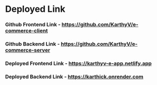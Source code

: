 # Deployed Link

### Github Frontend Link - https://github.com/KarthyV/e-commerce-client
### Github Backend Link - https://github.com/KarthyV/e-commerce-server
### Deployed Frontend Link - https://karthyv-e-app.netlify.app
### Deployed Backend Link - https://karthick.onrender.com
